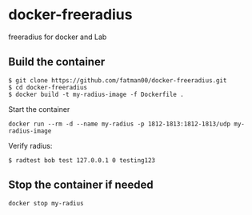 # docker-freeradius
freeradius for docker and Lab

## Build the container
```
$ git clone https://github.com/fatman00/docker-freeradius.git
$ cd docker-freeradius
$ docker build -t my-radius-image -f Dockerfile .
```
Start the container
```
docker run --rm -d --name my-radius -p 1812-1813:1812-1813/udp my-radius-image
```
Verify radius:
```
$ radtest bob test 127.0.0.1 0 testing123
```
## Stop the container if needed
```
docker stop my-radius
```
